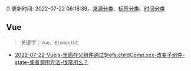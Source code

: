:alarm_clock: 更新时间: 2022-07-22 06:18:39。[来源分类](../README.md)、[标签分类](../TAGS.md)、[时间分类](../TIMELINE.md)

## Vue


> 关键字：`Vue`、`ElementUI`



- [2022-07-22-Vuejs-里面在父组件通过$refs.childComp.xxx-改变子组件-state-或者调用方法-很常用么？](https://www.v2ex.com/t/867989) 